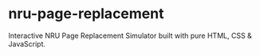 # nru-page-replacement
Interactive NRU Page Replacement Simulator built with pure HTML, CSS &amp; JavaScript.
